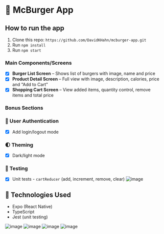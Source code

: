 # 🍔 McBurger App

## How to run the app

1. Clone this repo: `https://github.com/DavidKHahn/mcburger-app.git`
2. Run `npm install`
3. Run `npm start`

### Main Components/Screens

- [x] **Burger List Screen** – Shows list of burgers with image, name and price
- [x] **Product Detail Screen** – Full view with image, description, calories, price and "Add to Cart"
- [x] **Shopping Cart Screen** – View added items, quantity control, remove items and total price

### Bonus Sections

### 🔑 User Authentication

- [x] Add login/logout mode

### 🌓 Theming

- [x] Dark/light mode

### 🧪 Testing

- [x] Unit tests - `cartReducer` (add, increment, remove, clear)
![image](https://github.com/user-attachments/assets/bf19a1d9-ae39-43b7-9a39-950ca2e9a5eb)


## 🔧 Technologies Used

- Expo (React Native)
- TypeScript
- Jest (unit testing)

![image](https://github.com/user-attachments/assets/d59c4938-8102-46f8-b02d-0bee3fd1903d)
![image](https://github.com/user-attachments/assets/505e40ee-d756-4bb0-a4f4-e52ef4085c32)
![image](https://github.com/user-attachments/assets/d6231b01-b1d5-4db3-bf7a-13b99f5bd23b)
![image](https://github.com/user-attachments/assets/1644da82-9896-4585-90d2-9cae54a783fd)
